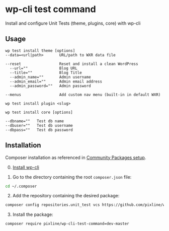 # wp-cli test command

Install and configure Unit Tests (theme, plugins, core) with wp-cli

## Usage

```
wp test install theme [options]
--data=<url|path>       URL/path to WXR data file

--reset                 Reset and install a clean WordPress
  --url=""              Blog URL  
  --title=""            Blog Title  
  --admin_name=""       Admin username
  --admin_email=""      Admin email address
  --admin_password=""   Admin password

--menus                 Add custom nav menu (built-in in default WXR)
```

```
wp test install plugin <slug>
```

```
wp test install core [options]

--dbname=""   Test db name
--dbuser=""   Test db username
--dbpass=""   Test db password
```


## Installation

Composer installation as referenced in [Community Packages setup](https://github.com/wp-cli/wp-cli/wiki/Community-Packages).

0) [Install wp-cli](http://wp-cli.org#install)

1) Go to the directory containing the root `composer.json` file:

```bash
cd ~/.composer
```

2) Add the repository containing the desired package:

```bash
composer config repositories.unit_test vcs https://github.com/pixline/wp-cli-test-command
```

3) Install the package:

```bash
composer require pixline/wp-cli-test-command=dev-master
```